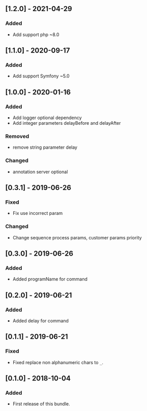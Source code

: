 ## [1.2.0] - 2021-04-29
### Added
- Add support php ~8.0

## [1.1.0] - 2020-09-17
### Added
- Add support Symfony ~5.0

## [1.0.0] - 2020-01-16
### Added
- Add logger optional dependency
- Add integer parameters delayBefore and delayAfter
### Removed
- remove string parameter delay
### Changed
- annotation server optional

## [0.3.1] - 2019-06-26
### Fixed
- Fix use incorrect param
### Changed
- Change sequence process params, customer params priority

## [0.3.0] - 2019-06-26
### Added
- Added programName for command

## [0.2.0] - 2019-06-21
### Added
- Added delay for command

## [0.1.1] - 2019-06-21
### Fixed
- Fixed replace non alphanumeric chars to `_`.

## [0.1.0] - 2018-10-04
### Added
- First release of this bundle.
